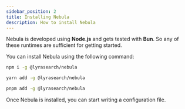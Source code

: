 ```yaml
---
sidebar_position: 2
title: Installing Nebula
description: How to install Nebula
---
```


Nebula is developed using **Node.js** and gets tested with **Bun**. So any of
these runtimes are sufficient for getting started.

You can install Nebula using the following command:

```bash title='Using npm'
npm i -g @lyrasearch/nebula
```

```bash title='Using yarn'
yarn add -g @lyrasearch/nebula
```

```bash title='Using pnpm'
pnpm add -g @lyrasearch/nebula
```

Once Nebula is installed, you can start writing a configuration file.
